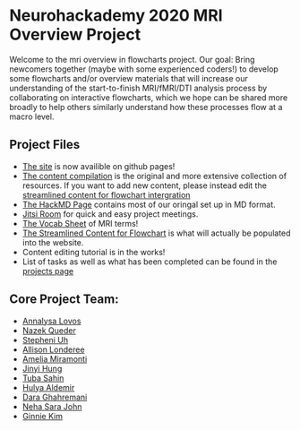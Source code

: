 # Neurohackademy 2020 MRI Overview Project

Welcome to the mri overview in flowcharts project. Our goal: Bring newcomers together (maybe with some experienced coders!) to develop some flowcharts and/or overview materials that will increase our understanding of the start-to-finish MRI/fMRI/DTI analysis process by collaborating on interactive flowcharts, which we hope can be shared more broadly to help others similarly understand how these processes flow at a macro level. 


## Project Files
* [The site](https://mri-overview.github.io/mri-overview/) is now availible on github pages! 
* [The content compilation](https://docs.google.com/document/d/1d2YIGNcBgyLPSA3bIh_4ykLT1ixNjU6LHuPns6krSRg/edit#) is the original and more extensive collection of resources. If you want to add new content, please instead edit the [streamlined content for flowchart intergration](https://docs.google.com/spreadsheets/d/1OS48G1jEBcArDIN76jh5PFHGoJSeqfGSTE23ve7lfjk/edit?usp=sharing)
* [The HackMD Page](https://hackmd.io/GtFGl3pWTe6kymhDzASpZQ?both) contains most of our oringal set up in MD format.
* [Jitsi Room]( https://meet.jit.si/Hello-mri-overview) for quick and easy project meetings. 
* [The Vocab Sheet](https://docs.google.com/spreadsheets/d/1U3Qi4Ns4POn9R8m0SEua6zU0cO5jjseMq3WrctPEtyo/edit?usp=sharing) of MRI terms! 
* [The Streamlined Content for Flowchart](https://docs.google.com/spreadsheets/d/1OS48G1jEBcArDIN76jh5PFHGoJSeqfGSTE23ve7lfjk/edit?usp=sharing) is what will actually be populated into the website.
* Content editing tutorial is in the works! 
* List of tasks as well as what has been completed can be found in the [projects page](https://github.com/MRI-Overview/mri-overview/projects/1)


## Core Project Team:
* [Annalysa Lovos](https://github.com/annalysa)
* [Nazek Queder](https://github.com/nqueder)
* [Stepheni Uh](https://github.com/stephuh2)
* [Allison Londeree](https://github.com/londeree4)
* [Amelia Miramonti](https://github.com/amelia-m)
* [Jinyi Hung](https://github.com/jinyihung)
* [Tuba Sahin](https://github.com/tubapona)
* [Hulya Aldemir](https://github.com/hulyaald)
* [Dara Ghahremani](https://github.com/daraucla)
* [Neha Sara John](https://github.com/NSJohn)
* [Ginnie Kim](https://github.com/ginniekim)

